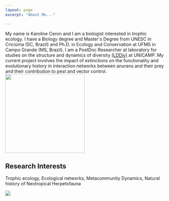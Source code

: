 ```yaml
---
layout: page
excerpt: "About Me..."

---
```



My name is Karoline Ceron and I am a biologist interested in trophic ecology. I have a Biology degree and Master's Degree from UNESC in Criciúma (SC, Brazil) and  Ph.D. in Ecology and Conservation at UFMS in Campo Grande (MS, Brazil). I am a PostDoc Researcher at laboratory for studies on the structure and dynamics of diversity [(LDDiv)](http://www.mathiasmpires.net.br/) at UNICAMP. My current project involves the impact of extinctions on the functionality and evolutionary history in interaction networks between anurans and their prey and their contribution to pest and vector control. <img style="left" src="DSC_5612.jpg" width="250"> 


## Research Interests
Trophic ecology, Ecological networks, Metacommunity Dynamics, Natural history of Neotropical Herpetofauna 

<img align="center" src="https://user-images.githubusercontent.com/65569572/94020964-de4a9c80-fd89-11ea-98c9-6e37fc0e0290.jpg" />

